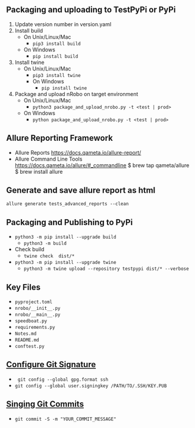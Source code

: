 Packaging and uploading to TestPyPi or PyPi
-------------------------------------------

1. Update version number in version.yaml
2. Install build
   - On Unix/Linux/Mac
     - `pip3 install build` 
   - On Windows
     - `pip install build`
3. Install twine
   - On Unix/Linux/Mac
        - `pip3 install twine`
     - On Windows
       - `pip install twine`
4. Package and upload nRobo on target environment 
   - On Unix/Linux/Mac
     - `python3 package_and_upload_nrobo.py -t <test | prod>`
   - On Windows
     - `python package_and_upload_nrobo.py -t <test | prod>`

Allure Reporting Framework
--------------------------

* Allure Reports 
https://docs.qameta.io/allure-report/
* Allure Command Line Tools
https://docs.qameta.io/allure/#_commandline
$ brew tap qameta/allure
$ brew install allure

Generate and save allure report as html
---------------------------------------

`allure generate tests_advanced_reports --clean`

Packaging and Publishing to PyPi
--------------------------------

- `python3 -m pip install --upgrade build`
  - `python3 -m build`
- Check build
  - `twine check  dist/*`
- `python3 -m pip install --upgrade twine`
  - `python3 -m twine upload --repository testpypi dist/* --verbose`


Key Files
-----------

- `pyproject.toml`
- `nrobo/__init__.py`
- `nrobo/__main__.py`
- `speedboat.py`
- `requirements.py`
- `Notes.md`
- `README.md`
- `conftest.py`

[Configure Git Signature](https://docs.github.com/en/authentication/managing-commit-signature-verification/telling-git-about-your-signing-key?platform=mac)
-------------------------

- ` git config --global gpg.format ssh`
- `git config --global user.signingkey /PATH/TO/.SSH/KEY.PUB`

[Singing Git Commits](https://docs.github.com/en/authentication/managing-commit-signature-verification/signing-commits)
---------------------
 
- `git commit -S -m "YOUR_COMMIT_MESSAGE"`  

